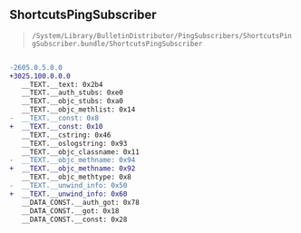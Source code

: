 ## ShortcutsPingSubscriber

> `/System/Library/BulletinDistributor/PingSubscribers/ShortcutsPingSubscriber.bundle/ShortcutsPingSubscriber`

```diff

-2605.0.5.0.0
+3025.100.0.0.0
   __TEXT.__text: 0x2b4
   __TEXT.__auth_stubs: 0xe0
   __TEXT.__objc_stubs: 0xa0
   __TEXT.__objc_methlist: 0x14
-  __TEXT.__const: 0x8
+  __TEXT.__const: 0x10
   __TEXT.__cstring: 0x46
   __TEXT.__oslogstring: 0x93
   __TEXT.__objc_classname: 0x11
-  __TEXT.__objc_methname: 0x94
+  __TEXT.__objc_methname: 0x92
   __TEXT.__objc_methtype: 0x8
-  __TEXT.__unwind_info: 0x50
+  __TEXT.__unwind_info: 0x60
   __DATA_CONST.__auth_got: 0x78
   __DATA_CONST.__got: 0x18
   __DATA_CONST.__const: 0x28

```
